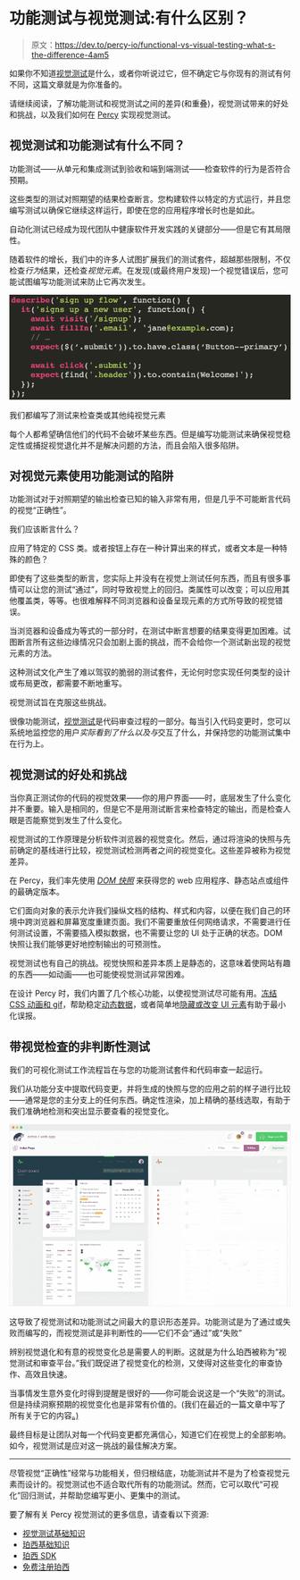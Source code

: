 # 功能测试与视觉测试:有什么区别？

> 原文：<https://dev.to/percy-io/functional-vs-visual-testing-what-s-the-difference-4am5>

如果你不知道[视觉测试](https://percy.io/visual-testing)是什么，或者你听说过它，但不确定它与你现有的测试有何不同，这篇文章就是为你准备的。

请继续阅读，了解功能测试和视觉测试之间的差异(和重叠)，视觉测试带来的好处和挑战，以及我们如何在 [Percy](https://percy.io/) 实现视觉测试。

## 视觉测试和功能测试有什么不同？

功能测试——从单元和集成测试到验收和端到端测试——检查软件的行为是否符合预期。

这些类型的测试对照期望的结果检查断言。您构建软件以特定的方式运行，并且您编写测试以确保它继续这样运行，即使在您的应用程序增长时也是如此。

自动化测试已经成为现代团队中健康软件开发实践的关键部分——但是它有其局限性。

随着软件的增长，我们中的许多人试图扩展我们的测试套件，超越那些限制，不仅检查*行为*结果，还检查*视觉元素*。在发现(或最终用户发现)一个视觉错误后，您可能试图编写功能测试来防止它再次发生。

[![Functional tests designed to prevent visual regressions](img/adcb62bb7b335d6588bc037ca0cf3f90.png)](https://res.cloudinary.com/practicaldev/image/fetch/s--VmlP_5Zz--/c_limit%2Cf_auto%2Cfl_progressive%2Cq_auto%2Cw_880/https://miro.medium.com/max/2294/0%2AXYyygPosMzTmy0P5.png)

我们都编写了测试来检查类或其他纯视觉元素

每个人都希望确信他们的代码不会破坏某些东西。但是编写功能测试来确保视觉稳定性或捕捉视觉退化并不是解决问题的方法，而且会陷入很多陷阱。

## 对视觉元素使用功能测试的陷阱

功能测试对于对照期望的输出检查已知的输入非常有用，但是几乎不可能断言代码的视觉“正确性”。

我们应该断言什么？

应用了特定的 CSS 类。或者按钮上存在一种计算出来的样式，或者文本是一种特殊的颜色？

即使有了这些类型的断言，您实际上并没有在视觉上测试任何东西，而且有很多事情可以让您的测试“通过”，同时导致视觉上的回归。类属性可以改变；可以应用其他覆盖类，等等。也很难解释不同浏览器和设备呈现元素的方式所导致的视觉错误。

当浏览器和设备成为等式的一部分时，在测试中断言想要的结果变得更加困难。试图断言所有这些边缘情况只会加剧上面的挑战，而不会给你一个测试新出现的视觉元素的方法。

这种测试文化产生了难以驾驭的脆弱的测试套件，无论何时您实现任何类型的设计或布局更改，都需要不断地重写。

视觉测试旨在克服这些挑战。

很像功能测试，[视觉测试](https://percy.io/visual-testing)是代码审查过程的一部分。每当引入代码变更时，您可以系统地监控您的用户*实际看到了什么以及与*交互了什么，并保持您的功能测试集中在行为上。

## 视觉测试的好处和挑战

当你真正测试你的代码的视觉效果——你的用户界面——时，底层发生了什么变化并不重要。输入是相同的，但是它不是用测试断言来检查特定的输出，而是检查人眼是否能察觉到发生了什么变化。

视觉测试的工作原理是分析软件浏览器的视觉变化。然后，通过将渲染的快照与先前确定的基线进行比较，视觉测试检测两者之间的视觉变化。这些差异被称为视觉差异。

在 Percy，我们率先使用 [*DOM 快照*](https://docs.percy.io/docs/percy-platform-basics#section-snapshot-rendering-and-asset-discovery) 来获得您的 web 应用程序、静态站点或组件的最确定版本。

它们面向对象的表示允许我们操纵文档的结构、样式和内容，以便在我们自己的环境中跨浏览器和屏幕宽度重建页面。我们不需要重放任何网络请求，不需要进行任何测试设置，不需要插入模拟数据，也不需要让您的 UI 处于正确的状态。DOM 快照让我们能够更好地控制输出的可预测性。

视觉测试也有自己的挑战。视觉快照和差异本质上是静态的，这意味着使网站有趣的东西——如动画——也可能使视觉测试非常困难。

在设计 Percy 时，我们内置了几个核心功能，以使视觉测试尽可能有用。[冻结 CSS 动画和 gif](https://docs.percy.io/docs/animations)，帮助稳定[动态数据](https://docs.percy.io/docs/freezing-dynamic-data)，或者简单地[隐藏或改变 UI 元素](https://docs.percy.io/docs/percy-specific-css)有助于最小化误报。

## 带视觉检查的非判断性测试

我们的可视化测试工作流程旨在与您的功能测试套件和代码审查一起运行。

我们从功能分支中提取代码变更，并将生成的快照与您的应用之前的样子进行比较——通常是您的主分支上的任何东西。确定性渲染，加上精确的基线选取，有助于我们准确地检测和突出显示要查看的视觉变化。

[![Percy’s UI showing a side-by-side comparison of baseline and new snapshots with visual changes highlighted.](img/bd498685ec89e1da2920a0f20367201c.png)](https://res.cloudinary.com/practicaldev/image/fetch/s--mormz_nM--/c_limit%2Cf_auto%2Cfl_progressive%2Cq_auto%2Cw_880/https://miro.medium.com/max/5756/1%2AJBNNyKf79fIRwCloFmmcgQ.png)

这导致了视觉测试和功能测试之间最大的意识形态差异。功能测试是为了通过或失败而编写的，而视觉测试是非判断性的——它们不会“通过”或“失败”

辨别视觉退化和有意的视觉变化总是需要人的判断。这就是为什么珀西被称为“视觉测试和审查平台。”我们既促进了视觉变化的检测，又使得对这些变化的审查协作、高效且快速。

当事情发生意外变化时得到提醒是很好的——你可能会说这是一个“失败”的测试。但是持续洞察预期的视觉变化也是非常有价值的。(我们在最近的一篇文章中写了所有关于它的内容[。)](https://blog.percy.io/why-visual-testing-is-more-than-catching-bugs-db0e817b84ed)

最终目标是让团队对每一个代码变更都充满信心，知道它们在视觉上的全部影响。如今，视觉测试是应对这一挑战的最佳解决方案。

* * *

尽管视觉“正确性”经常与功能相关，但归根结底，功能测试并不是为了检查视觉元素而设计的。视觉测试也不适合取代所有的功能测试。然而，它可以取代“可视化”回归测试，并帮助您编写更小、更集中的测试。

要了解有关 Percy 视觉测试的更多信息，请查看以下资源:

*   [视觉测试基础知识](https://docs.percy.io/docs/visual-testing-basics)
*   [珀西基础知识](https://docs.percy.io/docs/percy-platform-basics)
*   [珀西 SDK](https://docs.percy.io/docs/sdks)
*   [免费注册珀西](https://percy.io/signup)